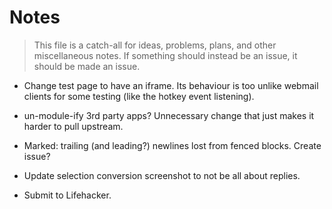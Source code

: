 # Notes

> This file is a catch-all for ideas, problems, plans, and other miscellaneous notes. If something should instead be an issue, it should be made an issue.

- Change test page to have an iframe. Its behaviour is too unlike webmail clients for some testing (like the hotkey event listening).

- un-module-ify 3rd party apps? Unnecessary change that just makes it harder to pull upstream.

- Marked: trailing (and leading?) newlines lost from fenced blocks. Create issue?

- Update selection conversion screenshot to not be all about replies.

- Submit to Lifehacker.
